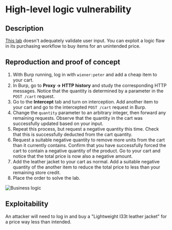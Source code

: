 # High-level logic vulnerability

## Description

[This lab](https://portswigger.net/web-security/logic-flaws/examples/lab-logic-flaws-high-level) doesn't adequately validate user input. You can exploit a logic flaw in its purchasing workflow to buy items for an unintended price. 

## Reproduction and proof of concept

1. With Burp running, log in with `wiener:peter` and add a cheap item to your cart.
2. In Burp, go to **Proxy -> HTTP history** and study the corresponding HTTP messages. Notice that the quantity is determined by a parameter in the ``POST /cart`` request.
3. Go to the **Intercept** tab and turn on interception. Add another item to your cart and go to the intercepted ``POST /cart`` request in Burp.
4. Change the ``quantity`` parameter to an arbitrary integer, then forward any remaining requests. Observe that the quantity in the cart was successfully updated based on your input.
5. Repeat this process, but request a negative quantity this time. Check that this is successfully deducted from the cart quantity.
6. Request a suitable negative quantity to remove more units from the cart than it currently contains. Confirm that you have successfully forced the cart to contain a negative quantity of the product. Go to your cart and notice that the total price is now also a negative amount.
7. Add the leather jacket to your cart as normal. Add a suitable negative quantity of the another item to reduce the total price to less than your remaining store credit.
8. Place the order to solve the lab.

![Business logic](/_static/images/business1.png)

## Exploitability

An attacker will need to log in and buy a "Lightweight l33t leather jacket" for a price way less than intended.
